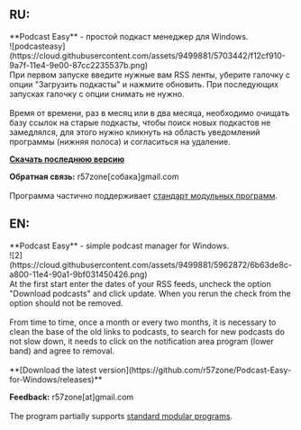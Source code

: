 <h2>RU:</h2>
**Podcast Easy** - простой подкаст менеджер для Windows.<br>
![podcasteasy](https://cloud.githubusercontent.com/assets/9499881/5703442/f12cf910-9a7f-11e4-9e00-87cc2235537b.png)<br>
При первом запуске введите нужные вам RSS ленты, уберите галочку с опции "Загрузить подкасты" и нажмите обновить. При последующих запусках галочку с опции снимать не нужно.
<br><br>
Время от времени, раз в месяц или в два месяца, необходимо очищать базу ссылок на старые подкасты, чтобы поиск новых подкастов не замедлялся, для этого нужно кликнуть на область уведомлений программы (нижняя полоса) и согласиться на удаление.<br>

**[Скачать последнюю версию](https://github.com/r57zone/Podcast-Easy-for-Windows/releases)**

**Обратная связь:** r57zone[собака]gmail.com<br><br>
Программа частично поддерживает [стандарт модульных программ](https://github.com/r57zone/Standard-modular-program).

<h2>EN:</h2>
**Podcast Easy** - simple podcast manager for Windows.<br>
![2](https://cloud.githubusercontent.com/assets/9499881/5962872/6b63de8c-a800-11e4-90a1-9bf031450426.png)<br>
At the first start enter the dates of your RSS feeds, uncheck the option "Download podcasts" and click update. When you rerun the check from the option should not be removed.
<br><br>
From time to time, once a month or every two months, it is necessary to clean the base of the old links to podcasts, to search for new podcasts do not slow down, it needs to click on the notification area program (lower band) and agree to removal. <br> <br>
**[Download the latest version](https://github.com/r57zone/Podcast-Easy-for-Windows/releases)**

**Feedback:** r57zone[at]gmail.com<br><br>
The program partially supports [standard modular programs](https://github.com/r57zone/Standard-modular-program).